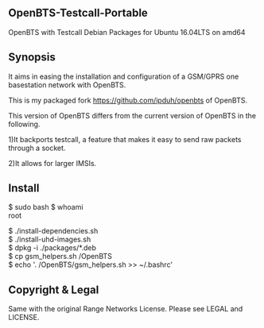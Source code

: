 ## OpenBTS-Testcall-Portable
OpenBTS with Testcall Debian Packages for Ubuntu 16.04LTS on amd64

## Synopsis


It aims in easing the installation and configuration of a GSM/GPRS one basestation network with OpenBTS.

This is my packaged fork https://github.com/ipduh/openbts of OpenBTS.

This version of OpenBTS differs from the current version of OpenBTS in the following.

1)It backports testcall, a feature that makes it easy to send raw packets through a socket.

2)It allows for larger IMSIs.

## Install

$ sudo bash
$ whoami  <br>
root      <br>

$ ./install-dependencies.sh     <br>
$ ./install-uhd-images.sh       <br>
$ dpkg -i ./packages/*.deb      <br>
$ cp gsm_helpers.sh /OpenBTS    <br>
$ echo '. /OpenBTS/gsm_helpers.sh >> ~/.bashrc' <br>


## Copyright & Legal

Same with the original Range Networks License.
Please see LEGAL and LICENSE.


